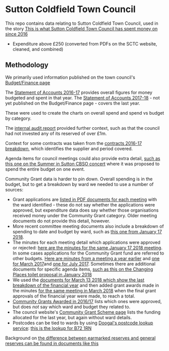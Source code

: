 # Sutton Coldfield Town Council

This repo contains data relating to Sutton Coldfield Town Council, used in the story [This is what Sutton Coldfield Town Council has spent money on since 2016](http://birminghameastside.com/2018/04/28/this-is-what-sutton-coldfield-town-council-has-spent-money-on-since-2016/)

* Expenditure above £250 (converted from PDFs on the SCTC website, cleaned, and combined)

## Methodology

We primarily used information published on the town council's [Budget/Finance page](https://www.suttoncoldfieldtowncouncil.gov.uk/how-we-spend-your-money/budgetfinance/)

The [Statement of Accounts 2016-17](https://www.suttoncoldfieldtowncouncil.gov.uk/wp-content/uploads/2017/11/Statement-of-Accounts-2016-17.pdf) provides overall figures for money budgeted and spent in that year. The [Statement of Accounts 2017-18](https://www.suttoncoldfieldtowncouncil.gov.uk/wp-content/uploads/2018/04/Sutton-Coldfield-2018-Accounts-1.pdf) - not yet published on the Budget/Finance page - covers the last year.

These were used to create the charts on overall spend and spend vs budget by category.

The [internal audit report](https://www.suttoncoldfieldtowncouncil.gov.uk/wp-content/uploads/2017/11/Internal-Audit-Final-Report-2016-17.pdf) provided further context, such as that the council had not invested any of its reserved of over £1m.

Context for some contracts was taken from the [contracts 2016-17 breakdown](https://www.suttoncoldfieldtowncouncil.gov.uk/wp-content/uploads/2017/11/Contracts-2016-17.pdf), which identifies the supplier and period covered. 

Agenda items for council meetings could also provide extra detail, [such as this one on the Summer in Sutton CBSO concert](https://onedrive.live.com/?authkey=%21ANRqQMQCoQaKwoc&cid=663CAED515AB37FE&id=663CAED515AB37FE%2161765&parId=663CAED515AB37FE%2161764&o=OneUp) where it was proposed to spend the entire budget on one event.

Community Grant data is harder to pin down. Overall spending is in the budget, but to get a breakdown by ward we needed to use a number of sources:

* Grant applications are [listed in PDF documents for each meeting](https://suttoncoldfieldlocal.co.uk/wp-content/uploads/2016/11/Copy-of-Community-Grant-Fund-Amenities-15-November..pdf) with the ward identified - these do not say whether the applications were approved, but expenditure data does say whether those organisations received money under the Community Grant category. Older meeting documents do not provide this detail, however.
* More recent committee meeting documents also include a breakdown of spending to date and budget by ward, such as [this one from January 17 2018](https://royalsuttonnews.uk/wp-content/uploads/2018/01/Summary-Table-Jan-2018.pdf). 
* The minutes for each meeting detail which applications were approved or rejected: [here are the minutes for the same January 17 2018 meeting](https://royalsuttonnews.uk/wp-content/uploads/2018/01/draft-minutes-v1-2.pdf). In some cases applications for the Community Grant fund are referred to other budgets. [Here are minutes from a meeting a year earlier](https://suttoncoldfieldlocal.co.uk/wp-content/uploads/2017/01/145-b-Minutes-17th-Jan-2017.pdf) and [one for March 2017](https://www.suttoncoldfieldtowncouncil.gov.uk/wp-content/uploads/2017/10/11077-Minutes_Draft_New.pdf)and [one for July 2017](https://www.suttoncoldfieldtowncouncil.gov.uk/wp-content/uploads/2017/10/15183-draft_minutes_vol_2.pdf). Sometimes there are additional documents for specific agenda items, [such as this on the Changing Places toilet proposal in January 2018](https://www.suttoncoldfieldtowncouncil.gov.uk/wp-content/uploads/2018/01/Changing-Places-Toilet-Facility-v1links.pdf)
* We used the [documents for March 13 2018 which show the last breakdown of the financial year](https://www.suttoncoldfieldtowncouncil.gov.uk/wp-content/uploads/2018/03/Summary-Table-March-2018.pdf) and then added grant awards made in the minutes [for the same meeting in March 2018](https://www.suttoncoldfieldtowncouncil.gov.uk/wp-content/uploads/2018/03/Item-153b-ALC-Min.pdf) when the final grant approvals of the financial year were made, to reach a total.
* [Community Grants Awarded in 2016/17](https://www.suttoncoldfieldtowncouncil.gov.uk/wp-content/uploads/2017/11/Community-Grants-Payments-2016-17.pdf) lists which ones were approved, but does *not* say which ward and budget they related to.
* The council website's [Community Grant Scheme page](https://www.suttoncoldfieldtowncouncil.gov.uk/apply-for-a-grant/community-grant-scheme/) lists the funding allocated for the last year, but again without ward details.
* Postcodes can be tied to wards by using [Doogal's postcode lookup service](https://www.doogal.co.uk/UKPostcodes.php): [this is the lookup for B72 1RN](https://www.doogal.co.uk/ShowMap.php?postcode=B72%201RN)

Background on [the difference between earmarked reserves and general reserves can be found in documents like this](https://moderngovwebpublic.bromsgrove.gov.uk/documents/s4644/Reserves%20Policy-%20Appendix%20A.pdf)
